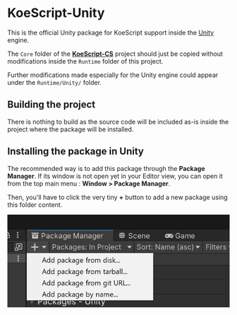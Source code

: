 # KoeScript-Unity

This is the official Unity package for KoeScript support inside the [Unity](https://unity.com/) engine.

The `Core` folder of the [**KoeScript-CS**](../koescript-cs/) project should just be copied without modifications inside the `Runtime` folder of this project.

Further modifications made especially for the Unity engine could appear under the `Runtime/Unity/` folder.

## Building the project

There is nothing to build as the source code will be included as-is inside the project where the package will be installed.

## Installing the package in Unity

The recommended way is to add this package through the **Package Manager**. If its window is not open yet in your Editor view, you can open it from the top main menu : **Window > Package Manager**.

Then, you'll have to click the very tiny **+** button to add a new package using this folder content.

![Package manager window](Documentation/packagemanager.png)
